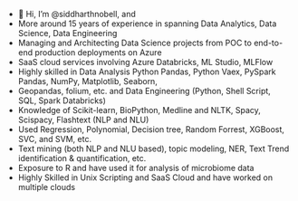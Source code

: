 - 👋 Hi, I’m @siddharthnobell, and 
- More around 15 years of experience in spanning Data Analytics, Data Science, Data Engineering
- Managing and Architecting Data Science projects from POC to end-to-end production deployments on Azure
- SaaS cloud services involving Azure Databricks, ML Studio, MLFlow
- Highly skilled in Data Analysis Python Pandas, Python Vaex, PySpark Pandas, NumPy, Matplotlib, Seaborn,
- Geopandas, folium, etc. and Data Engineering (Python, Shell Script, SQL, Spark Databricks)
- Knowledge of Scikit-learn, BioPython, Medline and NLTK, Spacy, Scispacy, Flashtext (NLP and NLU)
- Used Regression, Polynomial, Decision tree, Random Forrest, XGBoost, SVC, and SVM, etc.
- Text mining (both NLP and NLU based), topic modeling, NER, Text Trend identification & quantification, etc.
- Exposure to R and have used it for analysis of microbiome data
- Highly Skilled in Unix Scripting and SaaS Cloud and have worked on multiple clouds

<!---
siddharthnobell/siddharthnobell is a ✨ special ✨ repository because its `README.md` (this file) appears on your GitHub profile.
You can click the Preview link to take a look at your changes.
--->
